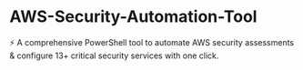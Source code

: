# AWS-Security-Automation-Tool
⚡ A comprehensive PowerShell tool to automate AWS security assessments &amp; configure 13+ critical security services with one click.
